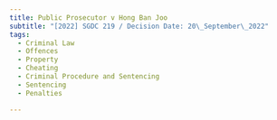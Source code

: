 ```yaml
---
title: Public Prosecutor v Hong Ban Joo
subtitle: "[2022] SGDC 219 / Decision Date: 20\_September\_2022"
tags:
  - Criminal Law
  - Offences
  - Property
  - Cheating
  - Criminal Procedure and Sentencing
  - Sentencing
  - Penalties

---
```

